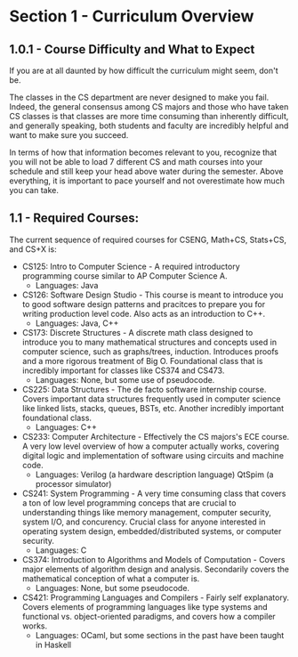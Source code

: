 # Section 1 - Curriculum Overview

## 1.0.1 - Course Difficulty and What to Expect

If you are at all daunted by how difficult the curriculum might seem, don't be. 

The classes in the CS department are never designed to make you fail. Indeed, the general consensus among CS majors and those who have taken CS classes is that classes are more time consuming than inherently difficult, and generally speaking, both students and faculty are incredibly helpful and want to make sure you succeed.

In terms of how that information becomes relevant to you, recognize that you will not be able to load 7 different CS and math courses into your schedule and still keep your head above water during the semester. Above everything, it is important to pace yourself and not overestimate how much you can take.

## 1.1 - Required Courses:
The current sequence of required courses for CSENG, Math+CS, Stats+CS, and CS+X is:

* CS125: Intro to Computer Science - A required introductory programming course similar to AP Computer Science A. 
  * Languages: Java
* CS126: Software Design Studio - This course is meant to introduce you to good software design patterns and pracitces to prepare you for writing production level code. Also acts as an introduction to C++. 
  * Languages: Java, C++
* CS173: Discrete Structures -  A discrete math class designed to introduce you to many mathematical structures and concepts used in computer science, such as graphs/trees, induction. Introduces proofs and a more rigorous treatment of Big O. Foundational class that is incredibly important for classes like CS374 and CS473.
  * Languages: None, but some use of pseudocode.
* CS225: Data Structures - The de facto software internship course. Covers important data structures frequently used in computer science like linked lists, stacks, queues, BSTs, etc. Another incredibly important foundational class.
  * Languages: C++
* CS233: Computer Architecture - Effectively the CS majors's ECE course. A very low level overview of how a computer actually works, covering digital logic and implementation of software using circuits and machine code.
  * Languages: Verilog (a hardware description language) QtSpim (a processor simulator)
* CS241: System Programming - A very time consuming class that covers a ton of low level programming conceps that are crucial to understanding things like memory management, computer security, system I/O, and concurency. Crucial class for anyone interested in operating system design, embedded/distributed systems, or computer security.
  * Languages: C
* CS374: Introduction to Algorithms and Models of Computation - Covers major elements of algorithm design and analysis. Secondarily covers the mathematical conception of what a computer is.
  * Languages: None, but some pseudocode.
* CS421: Programming Languages and Compilers - Fairly self explanatory. Covers elements of programming languages like type systems and functional vs. object-oriented paradigms, and covers how a compiler works.
  * Languages: OCaml, but some sections in the past have been taught in Haskell
